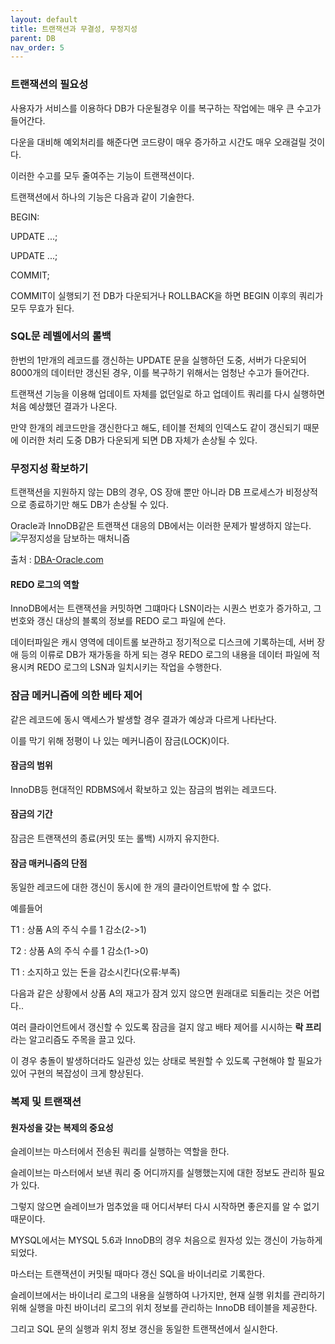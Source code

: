 ```yaml
---
layout: default
title: 트랜잭션과 무결성, 무정지성
parent: DB
nav_order: 5
---
```


### 트랜잭션의 필요성

사용자가 서비스를 이용하다 DB가 다운될경우 이를 복구하는 작업에는 매우 큰 수고가 들어간다.

다운을 대비해 예외처리를 해준다면 코드량이 매우 증가하고 시간도 매우 오래걸릴 것이다.

이러한 수고를 모두 줄여주는 기능이 트랜잭션이다.

트랜잭션에서 하나의 기능은 다음과 같이 기술한다.

BEGIN:

UPDATE ...;

UPDATE ...;

COMMIT;

COMMIT이 실행되기 전 DB가 다운되거나 ROLLBACK을 하면 BEGIN 이후의 쿼리가 모두 무효가 된다.

### SQL문 레벨에서의 롤백

한번의 1만개의 레코드를 갱신하는 UPDATE 문을 실행하던 도중, 서버가 다운되어 8000개의 데이터만 갱신된 경우, 이를 복구하기 위해서는 엄청난 수고가 들어간다.

트랜잭션 기능을 이용해 업데이트 자체를 없던일로 하고 업데이트 쿼리를 다시 실행하면 처음 예상했던 결과가 나온다.

만약 한개의 레코드만을 갱신한다고 해도, 테이블 전체의 인덱스도 같이 갱신되기 때문에 이러한 처리 도중 DB가 다운되게 되면 DB 자체가 손상될 수 있다.

### 무정지성 확보하기

트랜잭션을 지원하지 않는 DB의 경우, OS 장애 뿐만 아니라 DB 프로세스가 비정상적으로 종료하기만 해도 DB가 손상될 수 있다.

Oracle과 InnoDB같은 트랜잭션 대응의 DB에서는 이러한 문제가 발생하지 않는다.
![무정지성을 담보하는 매처니즘](http://www.dba-oracle.com/images/oracle_redo_disk_bottlenecks.jpg)

출처 : [DBA-Oracle.com](http://www.dba-oracle.com/t_redo_log_tuning.htm)

#### REDO 로그의 역할

InnoDB에서는 트랜잭션을 커밋하면 그떄마다 LSN이라는 시퀀스 번호가 증가하고, 그 번호와 갱신 대상의 블록의 정보를 REDO 로그 파일에 쓴다.

데이터파일은 캐시 영역에 데이트롤 보관하고 정기적으로 디스크에 기록하는데, 서버 장애 등의 이류로 DB가 재가동을 하게 되는 경우 REDO 로그의 내용을 데이터 파일에 적용시켜 REDO 로그의 LSN과 일치시키는 작업을 수행한다.

### 잠금 메커니즘에 의한 베타 제어

같은 레코드에 동시 액세스가 발생할 경우 결과가 예상과 다르게 나타난다.

이를 막기 위해 정평이 나 있는 메커니즘이 잠금(LOCK)이다.

#### 잠금의 범위

InnoDB등 현대적인 RDBMS에서 확보하고 있는 잠금의 범위는 레코드다.

#### 잠금의 기간

잠금은 트랜잭션의 종료(커밋 또는 롤백) 시까지 유지한다.

#### 잠금 매커니즘의 단점

동일한 레코드에 대한 갱신이 동시에 한 개의 클라이언트밖에 할 수 없다.

예를들어

T1 : 상품 A의 주식 수를 1 감소(2->1)

T2 : 상품 A의 주식 수를 1 감소(1->0)

T1 : 소지하고 있는 돈을 감소시킨다(오류:부족)

다음과 같은 상황에서 상품 A의 재고가 잠겨 있지 않으면 원래대로 되돌리는 것은 어렵다..

여러 클라이언트에서 갱신할 수 있도록 잠금을 걸지 않고 배타 제어를 시시하는 **락 프리** 라는 알고리즘도 주목을 끌고 있다.

이 경우 충돌이 발생하더라도 일관성 있는 상태로 복원할 수 있도록 구현해야 할 필요가 있어 구현의 복잡성이 크게 향상된다.

### 복제 및 트랜잭션

#### 원자성을 갖는 복제의 중요성

슬레이브는 마스터에서 전송된 쿼리를 실행하는 역할을 한다.

슬레이브는 마스터에서 보낸 쿼리 중 어디까지를 실행했는지에 대한 정보도 관리하 필요가 있다.

그렇지 않으면 슬레이브가 멈추었을 때 어디서부터 다시 시작하면 좋은지를 알 수 없기 때문이다.

MYSQL에서는 MYSQL 5.6과 InnoDB의 경우 처음으로 원자성 있는 갱신이 가능하게 되었다.

마스터는 트랜잭션이 커밋될 때마다 갱신 SQL을 바이너리로 기록한다.

슬레이브에서는 바이너리 로그의 내용을 실행하여 나가지만, 현재 실행 위치를 관리하기 위해 실행을 마친 바이너리 로그의 위치 정보를 관리하는 InnoDB 테이블을 제공한다.

그리고 SQL 문의 실행과 위치 정보 갱신을 동일한 트랜잭션에서 실시한다.